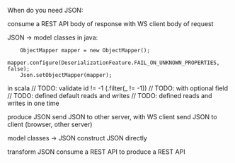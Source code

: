 When do you need JSON:

consume a REST API
  body of response with WS client
  body of request

  JSON -> model classes
    in java:

        ObjectMapper mapper = new ObjectMapper();
        mapper.configure(DeserializationFeature.FAIL_ON_UNKNOWN_PROPERTIES, false);
        Json.setObjectMapper(mapper);


  in scala
  // TODO: validate id != -1 (.filter(_ != -1))
  // TODO: with optional field
  // TODO: defined default reads and writes
  // TODO: defined reads and writes in one time


produce JSON
  send JSON to other server, with WS client
  send JSON to client (browser, other server)

  model classes -> JSON
  construct JSON directly

transform JSON
  consume a REST API to produce a REST API


